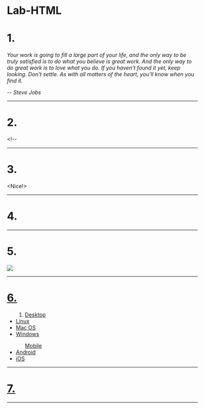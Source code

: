 # Lab-HTML
<html lang="en">
<head>
  <title>HTML Practice</title>
</head>
<body>
  <h1>1.</h1>
  <p><i>Your work is going to fill a large part of your life, and the only way to be truly satisfied is to do what you believe is great work. And the only way to do great work is to love what you do. If you haven't found it yet, keep looking. Don't settle. As with all matters of the heart, you'll know when you find it.</p>
<p>-- Steve Jobs</i></p>
  <hr>
  <h1>2.</h1>
   <p>&lt;!--</p>
  <hr>
  <h1>3.</h1>
  &lt;Nice!&gt;
  <hr>
  <h1>4.</h1>
  <!-- Your solution to #4 here -->
  <hr>
  <h1>5.</h1>
  <a href=https://www.zybooks.com/><img src="zyBooks_logo.png">
  <hr>
  <h1>6.</h1>
  <ul>
    <ol>
      <li>Desktop
      </li></ol>
    <li>Linux</li>
    <li>Mac OS</li>
    <li>Windows</li>
    <ol>Mobile
    </ol>
    <li>Android</li>
    <li>iOS</li>
  </ul>
  <hr>
  <h1>7.</h1>
   <!-- Your solution to #7 here -->
<hr>
</body>
</html>
</doctype>
